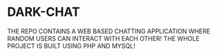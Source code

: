 # DARK-CHAT
THE REPO CONTAINS A WEB BASED CHATTING APPLICATION WHERE RANDOM USERS CAN INTERACT WITH EACH OTHER! THE WHOLE PROJECT IS BUILT USING PHP AND MYSQL!
